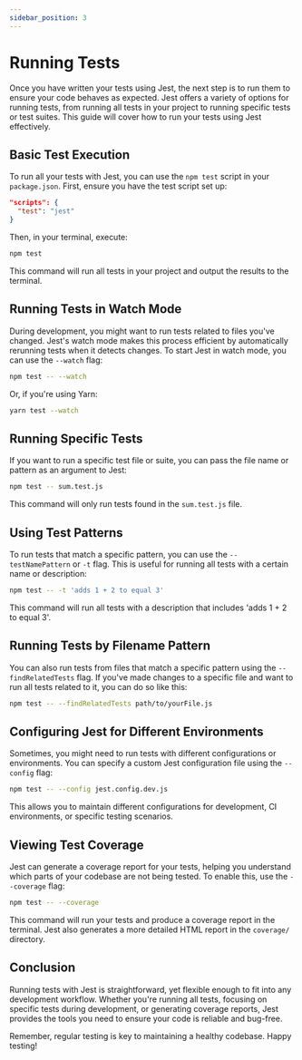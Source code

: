 ```yaml
---
sidebar_position: 3
---
```


# Running Tests

Once you have written your tests using Jest, the next step is to run them to ensure your code behaves as expected. Jest offers a variety of options for running tests, from running all tests in your project to running specific tests or test suites. This guide will cover how to run your tests using Jest effectively.

## Basic Test Execution

To run all your tests with Jest, you can use the `npm test` script in your `package.json`. First, ensure you have the test script set up:

```json
"scripts": {
  "test": "jest"
}
```

Then, in your terminal, execute:

```bash
npm test
```

This command will run all tests in your project and output the results to the terminal.

## Running Tests in Watch Mode

During development, you might want to run tests related to files you've changed. Jest's watch mode makes this process efficient by automatically rerunning tests when it detects changes. To start Jest in watch mode, you can use the `--watch` flag:

```bash
npm test -- --watch
```

Or, if you're using Yarn:

```bash
yarn test --watch
```

## Running Specific Tests

If you want to run a specific test file or suite, you can pass the file name or pattern as an argument to Jest:

```bash
npm test -- sum.test.js
```

This command will only run tests found in the `sum.test.js` file.

## Using Test Patterns

To run tests that match a specific pattern, you can use the `--testNamePattern` or `-t` flag. This is useful for running all tests with a certain name or description:

```bash
npm test -- -t 'adds 1 + 2 to equal 3'
```

This command will run all tests with a description that includes 'adds 1 + 2 to equal 3'.

## Running Tests by Filename Pattern

You can also run tests from files that match a specific pattern using the `--findRelatedTests` flag. If you've made changes to a specific file and want to run all tests related to it, you can do so like this:

```bash
npm test -- --findRelatedTests path/to/yourFile.js
```

## Configuring Jest for Different Environments

Sometimes, you might need to run tests with different configurations or environments. You can specify a custom Jest configuration file using the `--config` flag:

```bash
npm test -- --config jest.config.dev.js
```

This allows you to maintain different configurations for development, CI environments, or specific testing scenarios.

## Viewing Test Coverage

Jest can generate a coverage report for your tests, helping you understand which parts of your codebase are not being tested. To enable this, use the `--coverage` flag:

```bash
npm test -- --coverage
```

This command will run your tests and produce a coverage report in the terminal. Jest also generates a more detailed HTML report in the `coverage/` directory.

## Conclusion

Running tests with Jest is straightforward, yet flexible enough to fit into any development workflow. Whether you're running all tests, focusing on specific tests during development, or generating coverage reports, Jest provides the tools you need to ensure your code is reliable and bug-free.

Remember, regular testing is key to maintaining a healthy codebase. Happy testing!
